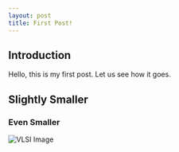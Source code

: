 ```yaml
---
layout: post
title: First Post!
---
```


## Introduction
Hello, this is my first post. Let us see how it goes. 
## Slightly Smaller
### Even Smaller

![VLSI Image](https://codeformiami.org/wp-content/uploads/2018/09/1200px-VLSI_Chip-850x491.jpg)

